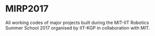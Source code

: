 # MIRP2017

All working codes of major projects built during the MIT-IIT Robotics Summer School 2017 organised by IIT-KGP in collaboration with MIT.
